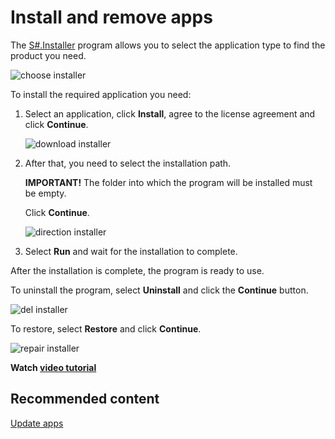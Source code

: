# Install  and remove apps

The [S\#.Installer](SharpInstaller.md) program allows you to select the application type to find the product you need.

![choose installer](~/images/choose_installer.png)

To install the required application you need:

1. Select an application, click **Install**, agree to the license agreement and click **Continue**.

   ![download installer](~/images/download_installer.png)
2. After that, you need to select the installation path. 

   **IMPORTANT\!** The folder into which the program will be installed must be empty. 

   Click **Continue**.

   ![direction installer](~/images/direction_installer.png)
3. Select **Run** and wait for the installation to complete. 

After the installation is complete, the program is ready to use. 

To uninstall the program, select **Uninstall** and click the **Continue** button.

![del installer](~/images/del_installer.png)

To restore, select **Restore** and click **Continue**.

![repair installer](~/images/repair_installer.png)

**Watch [video tutorial](InstallerSetupPrograms.md)**

## Recommended content

[Update apps](Installer_software_update.md)

